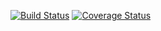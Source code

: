 [![Build Status](https://travis-ci.org/ArsenChick/Prototype-Test.svg?branch=master)](https://travis-ci.org/ArsenChick/Prototype-Test)
[![Coverage Status](https://coveralls.io/repos/github/ArsenChick/Prototype-Test/badge.svg?branch=master)](https://coveralls.io/github/ArsenChick/Prototype-Test?branch=master)